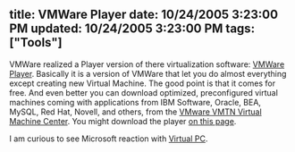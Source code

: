 title: VMWare Player
date: 10/24/2005 3:23:00 PM
updated: 10/24/2005 3:23:00 PM
tags: ["Tools"]
---
VMWare realized a Player version of there virtualization software: [VMWare Player](http://www.vmware.com/products/player/). Basically it is 
a version of VMWare that let you do almost everything except creating new 
Virtual Machine. The good point is that it comes for free. And even better you 
can download optimized, preconfigured virtual machines coming with applications 
from IBM Software, Oracle, BEA, MySQL, Red Hat, Novell, and others, from the [VMware VMTN Virtual Machine Center](http://www.vmware.com/vmtn/vm). You 
might download the player [on 
this page](http://www.vmware.com/download/player/).

I am curious to see Microsoft reaction with [Virtual 
PC](http://www.microsoft.com/windows/virtualpc/default.mspx).
